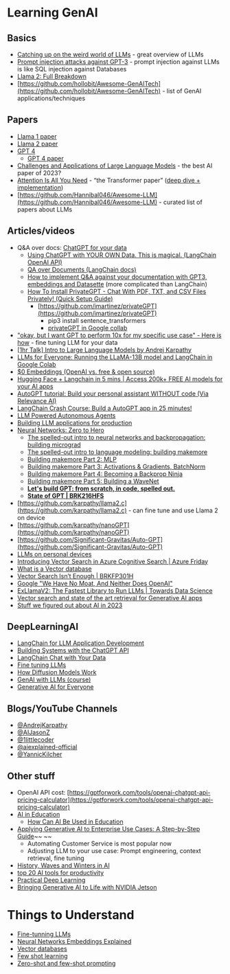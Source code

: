 # Learning GenAI

## Basics
- [Catching up on the weird world of LLMs](https://simonwillison.net/2023/Aug/3/weird-world-of-llms/) - great overview of LLMs
- [Prompt injection attacks against GPT-3](https://simonwillison.net/2022/Sep/12/prompt-injection/) - prompt injection against LLMs is like SQL injection against Databases
- [Llama 2: Full Breakdown](https://www.youtube.com/watch?v=zJBpRn2zTco)
- [https://github.com/hollobit/Awesome-GenAITech](https://github.com/hollobit/Awesome-GenAITech) - list of GenAI applications/techniques

## Papers
- [Llama 1 paper](https://arxiv.org/pdf/2302.13971.pdf)
- [Llama 2 paper](https://arxiv.org/pdf/2307.09288.pdf)
- [GPT 4](https://openai.com/research/gpt-4)
   - [GPT 4 paper](https://arxiv.org/abs/2303.08774) 
- [Challenges and Applications of Large Language Models](https://arxiv.org/abs/2307.10169) - the best AI paper of 2023?
- [Attention Is All You Need](https://arxiv.org/pdf/1706.03762.pdf) - “the Transformer paper” ([deep dive + implementation](https://towardsdatascience.com/attention-is-all-you-need-discovering-the-transformer-paper-73e5ff5e0634))
- [https://github.com/Hannibal046/Awesome-LLM](https://github.com/Hannibal046/Awesome-LLM) - curated list of papers about LLMs

## Articles/videos
- Q&A over docs: [ChatGPT for your data](https://jj09.net/chatgpt-for-your-data/)
   - [Using ChatGPT with YOUR OWN Data. This is magical. (LangChain OpenAI API)](https://www.youtube.com/watch?v=9AXP7tCI9PI)
   - [QA over Documents (LangChain docs)](https://python.langchain.com/docs/use_cases/question_answering/)
   - [How to implement Q&A against your documentation with GPT3, embeddings and Datasette](https://simonwillison.net/2023/Jan/13/semantic-search-answers/) (more complicated than LangChain)
   - [How To Install PrivateGPT - Chat With PDF, TXT, and CSV Files Privately! (Quick Setup Guide)](https://www.youtube.com/watch?v=jxSPx1bfl2M)
       - [https://github.com/imartinez/privateGPT](https://github.com/imartinez/privateGPT) 
           - pip3 install sentence_transformers
           - [privateGPT in Google collab](https://colab.research.google.com/drive/1zTG7gyTfqB19pGlJk0bk65_4N3fTgsqy)
- ["okay, but I want GPT to perform 10x for my specific use case" - Here is how](https://www.youtube.com/watch?v=Q9zv369Ggfk) - fine tuning LLM for your data
- [\[1hr Talk\] Intro to Large Language Models by Andrej Karpathy](https://youtu.be/zjkBMFhNj_g?si=X7Rz_2nHvyXBIfpS)
- [LLMs for Everyone: Running the LLaMA-13B model and LangChain in Google Colab](https://towardsdatascience.com/llms-for-everyone-running-the-llama-13b-model-and-langchain-in-google-colab-68d88021cf0b)
- [$0 Embeddings (OpenAI vs. free & open source)](https://www.youtube.com/watch?v=QdDoFfkVkcw)
- [Hugging Face + Langchain in 5 mins | Access 200k+ FREE AI models for your AI apps](https://www.youtube.com/watch?v=_j7JEDWuqLE)
- [AutoGPT tutorial: Build your personal assistant WITHOUT code (Via Relevance AI)](https://www.youtube.com/watch?v=iHzMg7gjJeY)
- [LangChain Crash Course: Build a AutoGPT app in 25 minutes!](https://www.youtube.com/watch?v=MlK6SIjcjE8)
- [LLM Powered Autonomous Agents](https://lilianweng.github.io/posts/2023-06-23-agent/)
- [Building LLM applications for production](https://huyenchip.com/2023/04/11/llm-engineering.html)
- [Neural Networks: Zero to Hero](https://www.youtube.com/playlist?list=PLAqhIrjkxbuWI23v9cThsA9GvCAUhRvKZ)
   - [The spelled-out intro to neural networks and backpropagation: building micrograd](https://www.youtube.com/watch?v=VMj-3S1tku0&list=PLAqhIrjkxbuWI23v9cThsA9GvCAUhRvKZ&index=1&pp=iAQB)
   - [The spelled-out intro to language modeling: building makemore](https://www.youtube.com/watch?v=PaCmpygFfXo&list=PLAqhIrjkxbuWI23v9cThsA9GvCAUhRvKZ&index=2&pp=iAQB)
   - [Building makemore Part 2: MLP](https://www.youtube.com/watch?v=TCH_1BHY58I&list=PLAqhIrjkxbuWI23v9cThsA9GvCAUhRvKZ&index=3&pp=iAQB)
   - [Building makemore Part 3: Activations & Gradients, BatchNorm](https://www.youtube.com/watch?v=P6sfmUTpUmc&list=PLAqhIrjkxbuWI23v9cThsA9GvCAUhRvKZ&index=4&pp=iAQB)
   - [Building makemore Part 4: Becoming a Backprop Ninja](https://www.youtube.com/watch?v=q8SA3rM6ckI&list=PLAqhIrjkxbuWI23v9cThsA9GvCAUhRvKZ&index=5&pp=iAQB)
   - [Building makemore Part 5: Building a WaveNet](https://www.youtube.com/watch?v=t3YJ5hKiMQ0&list=PLAqhIrjkxbuWI23v9cThsA9GvCAUhRvKZ&index=6&pp=iAQB)
   - **[Let's build GPT: from scratch, in code, spelled out.](https://www.youtube.com/watch?v=kCc8FmEb1nY&list=PLAqhIrjkxbuWI23v9cThsA9GvCAUhRvKZ&index=7&pp=iAQB)**
   - **[State of GPT | BRK216HFS](https://www.youtube.com/watch?v=bZQun8Y4L2A&list=PLAqhIrjkxbuWI23v9cThsA9GvCAUhRvKZ&index=8&pp=iAQB)**
- [https://github.com/karpathy/llama2.c](https://github.com/karpathy/llama2.c) - can fine tune and use Llama 2 on device
- [https://github.com/karpathy/nanoGPT](https://github.com/karpathy/nanoGPT)
- [https://github.com/Significant-Gravitas/Auto-GPT](https://github.com/Significant-Gravitas/Auto-GPT) 
- [LLMs on personal devices](https://simonwillison.net/series/llms-on-personal-devices/) 
- [Introducing Vector Search in Azure Cognitive Search | Azure Friday](https://www.youtube.com/watch?v=Bd9LWW4cxEU&t=114s&pp=ygUadmVjdG9yIHNlYXJjaCBhenVyZSBmcmlkYXk%3D)
- [What is a Vector database](https://www.pinecone.io/learn/vector-database/)
- [Vector Search Isn’t Enough | BRKFP301H](https://www.youtube.com/watch?v=5Qaxz2e2dVg)
- [Google "We Have No Moat, And Neither Does OpenAI"](https://www.semianalysis.com/p/google-we-have-no-moat-and-neither) 
- [ExLlamaV2: The Fastest Library to Run LLMs | Towards Data Science](https://towardsdatascience.com/exllamav2-the-fastest-library-to-run-llms-32aeda294d26) 
- [Vector search and state of the art retrieval for Generative AI apps](https://ignite.microsoft.com/en-US/sessions/18618ca9-0e4d-4f9d-9a28-0bc3ef5cf54e?source=sessions) 
- [Stuff we figured out about AI in 2023](https://simonwillison.net/2023/Dec/31/ai-in-2023/) 

## DeepLearningAI
- [LangChain for LLM Application Development](https://learn.deeplearning.ai/langchain)
- [Building Systems with the ChatGPT API](https://learn.deeplearning.ai/chatgpt-building-system)
- [LangChain Chat with Your Data](https://learn.deeplearning.ai/langchain-chat-with-your-data/lesson/1/introduction)
- [Fine tuning LLMs](https://www.deeplearning.ai/short-courses/finetuning-large-language-models/)
- [How Diffusion Models Work](https://learn.deeplearning.ai/diffusion-models)
- [GenAI with LLMs (course)](https://www.deeplearning.ai/courses/generative-ai-with-llms)
- [Generative AI for Everyone](https://www.coursera.org/learn/generative-ai-for-everyone)

## Blogs/YouTube Channels
- [@AndrejKarpathy](https://www.youtube.com/@AndrejKarpathy) 
- [@AIJasonZ](https://www.youtube.com/@AIJasonZ)
- [@1littlecoder](https://www.youtube.com/@1littlecoder)
- [@aiexplained-official](https://www.youtube.com/@aiexplained-official)
- [@YannicKilcher](https://www.youtube.com/@YannicKilcher) 

## Other stuff
- OpenAI API cost: [https://gptforwork.com/tools/openai-chatgpt-api-pricing-calculator](https://gptforwork.com/tools/openai-chatgpt-api-pricing-calculator)
- [AI in Education](https://belitsoft.com/custom-elearning-development/ai-in-education/ai-in-edtech)
   - [How Can AI Be Used in Education](https://belitsoft.com/custom-elearning-development/ai-in-education) 
- [Applying Generative AI to Enterprise Use Cases: A Step-by-Step Guide](https://foundationcapital.com/applying-generative-ai-to-enterprise-use-cases-a-step-by-step-guide/)~~ ~~
   - Automating Customer Service is most popular now
   - Adjusting LLM to your use case: Prompt engineering, context retrieval, fine tuning
- [History, Waves and Winters in AI](https://medium.com/hackernoon/history-waves-and-winters-in-ai-dd5feb558e45)
- [top 20 AI tools for productivity](https://twitter.com/TheRundownAI/status/1686157794901217280?s=20) 
- [Practical Deep Learning](https://course.fast.ai/)
- [Bringing Generative AI to Life with NVIDIA Jetson](https://developer.nvidia.com/blog/bringing-generative-ai-to-life-with-jetson/)

# Things to Understand
- [Fine-tunning LLMs](https://teetracker.medium.com/fine-tuning-llms-9fe553a514d0)
- [Neural Networks Embeddings Explained](https://towardsdatascience.com/neural-network-embeddings-explained-4d028e6f0526)
- [Vector databases](https://www.pinecone.io/learn/vector-database/)
- [Few shot learning](https://blog.paperspace.com/few-shot-learning/)
- [Zero-shot and few-shot prompting](https://machinelearningmastery.com/what-are-zero-shot-prompting-and-few-shot-prompting/)
